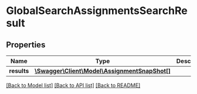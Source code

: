 # GlobalSearchAssignmentsSearchResult

## Properties
Name | Type | Description | Notes
------------ | ------------- | ------------- | -------------
**results** | [**\Swagger\Client\Model\AssignmentSnapShot[]**](AssignmentSnapShot.md) |  | [optional] 

[[Back to Model list]](../README.md#documentation-for-models) [[Back to API list]](../README.md#documentation-for-api-endpoints) [[Back to README]](../README.md)


